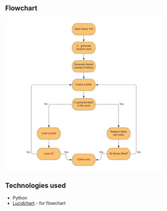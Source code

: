 ## Flowchart

![Flowchart](images//flowchart.png)

## Technologies used

- Python
- [Lucidchart](https://lucid.co/) - for flowchart